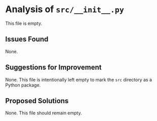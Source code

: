 # Analysis of `src/__init__.py`

This file is empty.

## Issues Found

None.

## Suggestions for Improvement

None. This file is intentionally left empty to mark the `src` directory as a Python package.

## Proposed Solutions

None. This file should remain empty.
